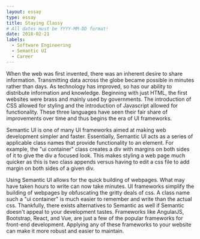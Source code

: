 ```yaml
---
layout: essay
type: essay
title: Staying Classy
# All dates must be YYYY-MM-DD format!
date: 2018-02-21
labels:
  - Software Engineering
  - Semantic UI
  - Career
---
```


When the web was first invented, there was an inherent desire to share information. Transmitting data across the globe became possible in minutes rather than days. As technology has improved, so has our ability to distribute information and knowledge. Beginning with just HTML, the first websites were brass and mainly used by governments. The introduction of CSS allowed for styling and the introduction of Javascript allowed for functionality. These three languages have seen their fair share of improvements over time and thus begins the era of UI frameworks.

Semantic UI is one of many UI frameworks aimed at making web development simpler and faster. Essentially, Semantic UI acts as a series of applicable class names that provide functionality to an element. For example, the "ui container" class creates a div with margins on both sides of it to give the div a focused look. This makes styling a web page much quicker as this is two class appends versus having to edit a css file to add margin on both sides of a given div.

Using Semantic UI allows for the quick building of webpages. What may have taken hours to write can now take minutes. UI frameworks simplify the building of webpages by obfuscating the gritty deals of css. A class name such a "ui container" is much easier to remember and write than the actual css. Thankfully, there exists alternatives to Semantic as well if Semantic doesn't appeal to your development tastes. Frameworks like AngularJS, Bootstrap, React, and Vue, are just a few of the popular frameworks for front-end development. Applying any of these frameworks to your website can make it more robust and easier to maintain. 
